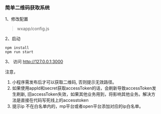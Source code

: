  ### 简单二维码获取系统
 1、修改配置
 > wxapp/config.js
 
 
 2、启动
 ```
 npm install
 npm run start
 ```
 
 3、 访问 http://127.0.0.1:3000
 
 
 注意，
 1. 小程序需发布后才可以获取二维码, 否则提示无效路径。
 2. 如果使用appId和secret获取accessToken的话，会刷新导致accessToken发生刷新, 旧accessToken失效，如果其他业务用到，将影响其他业务。解决方法是直接在代码写死线上的accesstoken
 3. 提示ip 不在白名单内的，mp平台或者open平台添加对应的ip白名单。
 
 
 
 